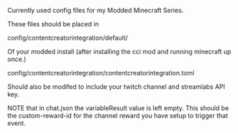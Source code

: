 Currently used config files for my Modded Minecraft Series.

These files should be placed in 

config/contentcreatorintegration/default/ 

Of your modded install (after installing the cci mod and running minecraft up once.)

config/contentcreatorintegration/contentcreatorintegration.toml

Should also be modifed to include your twitch channel and streamlabs API key.

NOTE that in chat.json the variableResult value is left empty. This should be the custom-reward-id for the channel reward you have setup to trigger that event.
